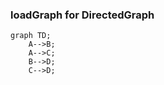 
### loadGraph for DirectedGraph
```mermaid
graph TD;
    A-->B;
    A-->C;
    B-->D;
    C-->D;
```